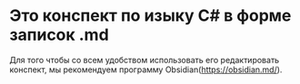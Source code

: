 # Это конспект по изыку C# в форме записок .md
Для того чтобы со всем удобством использовать его редактировать конспект, мы рекомендуем программу Obsidian(https://obsidian.md/).
 
